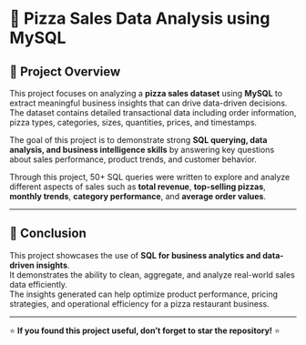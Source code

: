 # 🍕 Pizza Sales Data Analysis using MySQL  

## 📖 Project Overview  
This project focuses on analyzing a **pizza sales dataset** using **MySQL** to extract meaningful business insights that can drive data-driven decisions.  
The dataset contains detailed transactional data including order information, pizza types, categories, sizes, quantities, prices, and timestamps.  

The goal of this project is to demonstrate strong **SQL querying, data analysis, and business intelligence skills** by answering key questions about sales performance, product trends, and customer behavior.  

Through this project, 50+ SQL queries were written to explore and analyze different aspects of sales such as **total revenue**, **top-selling pizzas**, **monthly trends**, **category performance**, and **average order values**.  

---

## 🏁 Conclusion  
This project showcases the use of **SQL for business analytics and data-driven insights**.  
It demonstrates the ability to clean, aggregate, and analyze real-world sales data efficiently.  
The insights generated can help optimize product performance, pricing strategies, and operational efficiency for a pizza restaurant business.  

---

⭐ **If you found this project useful, don’t forget to star the repository!** ⭐  
